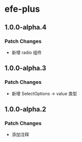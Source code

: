 # efe-plus

## 1.0.0-alpha.4

### Patch Changes

- 新增 radio 组件

## 1.0.0-alpha.3

### Patch Changes

- 新增 SelectOptions -> value 类型

## 1.0.0-alpha.2

### Patch Changes

- 添加注释
